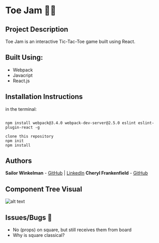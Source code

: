 # **Toe Jam** 👣🍇

## Project Description
Toe Jam is an interactive Tic-Tac-Toe game built using React.


## Built Using:

* Webpack
* Javacript
* React.js

## Installation Instructions
in the terminal:
```

npm install webpack@3.4.0 webpack-dev-server@2.5.0 eslint eslint-plugin-react -g

clone this repository
npm init
npm install
```

## Authors
**Sailor Winkelman** - [GitHub](https://github.com/sailor27) |
 [LinkedIn](https://www.linkedin.com/in/sailor-winkelman-62429152)
**Cheryl Frankenfield** - [GitHub](https://github.com/CherylFrankenfield)

## Component Tree Visual
![alt text](src/assets/images/component-tree.png)

## Issues/Bugs 🐛
* No (props) on square, but still receives them from board
* Why is square classical?
